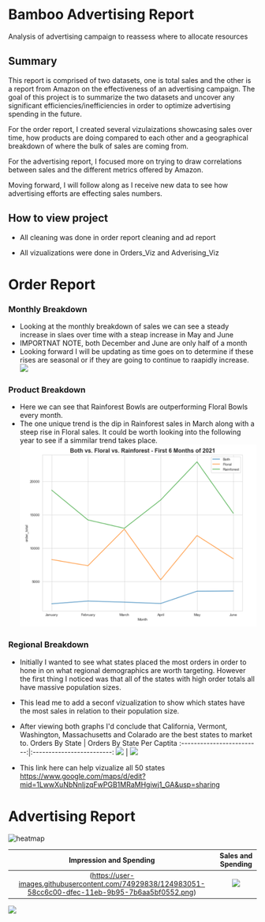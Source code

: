 
# Bamboo Advertising Report
Analysis of advertising campaign to reassess where to allocate resources

## Summary
This report is comprised of two datasets, one is total sales and the other is a report from Amazon on the effectiveness of an advertising campaign. The goal of this project is to summarize the two datasets and uncover any significant efficiencies/inefficiencies in order to optimize advertising spending in the future.

For the order report, I created several vizulaizations showcasing sales over time, how products are doing compared to each other and a geographical breakdown of where the bulk of sales are coming from.

For the advertising report, I focused more on trying to draw correlations between sales and the different metrics offered by Amazon.  

Moving forward, I will follow along as I receive new data to see how advertising efforts are effecting sales numbers.

## How to view project
* All cleaning was done in order report cleaning and ad report

* All vizualizations were done in Orders_Viz and Adverising_Viz

# Order Report
### Monthly Breakdown
* Looking at the monthly breakdown of sales we can see a steady increase in slaes over time with a steap increase in May and June
* IMPORTNAT NOTE, both December and June are only half of a month
* Looking forward I will be updating as time goes on to determine if these rises are seasonal or if they are going to continue to raapidly increase.
![](https://user-images.githubusercontent.com/74929838/125850029-5aa5a478-5472-4abc-a345-9a0194cfac04.PNG)
### Product Breakdown
* Here we can see that Rainforest Bowls are outperforming Floral Bowls every month.  
* The one unique trend is the dip in Rainforest sales in March along with a steep rise in Floral sales.  It could be worth looking into the following year to see if a simmilar trend takes place.
![](https://github.com/rstrong341/Bamboo_Advertising_Report/blob/main/images/Montly_Product_Sales.PNG)

### Regional Breakdown
* Initially I wanted to see what states placed the most orders in order to hone in on what regional demographics are worth targeting.  However the first thing I noticed was that all of the states with high order totals all have massive population sizes.  
* This lead me to add a seconf vizualization to show which states have the most sales in relation to their population size.
* After viewing both graphs I'd conclude that California, Vermont, Washington, Massachusetts and Colarado are the best states to market to.
Orders By State            |  Orders By State Per Captita
:-------------------------:|:-------------------------:
![](https://user-images.githubusercontent.com/74929838/125850962-a78e9f97-0c1d-4cfc-8476-2f734256f8d4.PNG)  |  ![](https://user-images.githubusercontent.com/74929838/125850882-69ed4e26-ea8b-41a3-ae73-50c198c29a2a.PNG)

* This link here can help vizualize all 50 states
https://www.google.com/maps/d/edit?mid=1LwwXuNbNnIjzqFwPGB1MRaMHgiwj1_GA&usp=sharing
  
  

# Advertising Report
![heatmap](https://user-images.githubusercontent.com/74929838/125853926-38712312-0773-4450-8448-796816e23da4.png)

Impression and Spending            |  Sales and Spending
:-------------------------:|:-------------------------:
(https://user-images.githubusercontent.com/74929838/124983051-58cc6c00-dfec-11eb-9b95-7b6aa5bf0552.png)  |  ![](https://user-images.githubusercontent.com/74929838/124983034-52d68b00-dfec-11eb-8c0e-6cdc4501fc74.png)

![](https://user-images.githubusercontent.com/74929838/125853727-565b2911-6582-4cb5-8258-311892080d2f.PNG)


